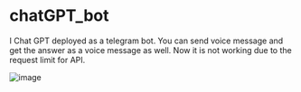 # chatGPT_bot
I Chat GPT deployed as a telegram bot. You can send voice message and get the answer as a voice message as well. Now it is not working due to the request limit for API.

![image](https://user-images.githubusercontent.com/90163078/232182845-94216a9e-094f-49c8-a771-255b35c89984.png)
